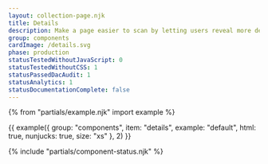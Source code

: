 ```yaml
---
layout: collection-page.njk
title: Details
description: Make a page easier to scan by letting users reveal more detailed information only if they need it.
group: components
cardImage: /details.svg
phase: production
statusTestedWithoutJavaScript: 0
statusTestedWithoutCSS: 1
statusPassedDacAudit: 1
statusAnalytics: 1
statusDocumentationComplete: false
---
```


{% from "partials/example.njk" import example %}

{{ example({ group: "components", item: "details", example: "default", html: true, nunjucks: true, size: "xs" }, 2) }}

{% include "partials/component-status.njk" %}
